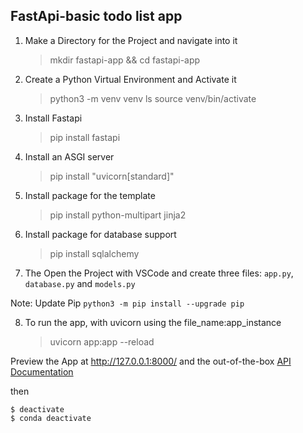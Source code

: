 ## FastApi-basic todo list app
 

1. Make a Directory for the Project and navigate into it
     > mkdir fastapi-app && cd fastapi-app

2. Create a Python Virtual Environment and Activate it
     > python3 -m venv venv 
     > ls
     > source venv/bin/activate

3. Install Fastapi 
     > pip install fastapi

4. Install an ASGI server 
     > pip install "uvicorn[standard]"

5. Install package for the template 
     > pip install python-multipart jinja2

6. Install package for database support
     > pip install sqlalchemy


7. The Open the Project with VSCode and create three files: `app.py`, `database.py` and `models.py`

Note:
 Update Pip `python3 -m pip install --upgrade pip`


8. To run the app, with uvicorn using the file_name:app_instance

     > uvicorn app:app --reload

Preview the App at http://127.0.0.1:8000/ and the out-of-the-box [API Documentation](http://127.0.0.1:8000/docs)


then
   
    $ deactivate
    $ conda deactivate
